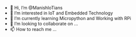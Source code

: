 - 👋 Hi, I’m @ManishIoTians
- 👀 I’m interested in IoT and Embedded Technology
- 🌱 I’m currently learning Micropython and Working with RPi
- 💞️ I’m looking to collaborate on ...
- 📫 How to reach me ...

<!---
ManishIoTians/ManishIoTians is a ✨ special ✨ repository because its `README.md` (this file) appears on your GitHub profile.
You can click the Preview link to take a look at your changes.
--->
